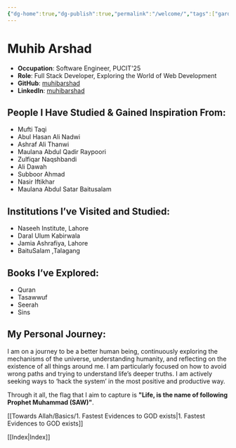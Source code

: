 ```yaml
---
{"dg-home":true,"dg-publish":true,"permalink":"/welcome/","tags":["gardenEntry"],"dgPassFrontmatter":true,"noteIcon":"","created":"2025-05-09T22:26:33.850+05:00","updated":"2025-05-10T00:47:07.978+05:00"}
---
```


# Muhib Arshad

- **Occupation**: Software Engineer, PUCIT'25  
- **Role**: Full Stack Developer, Exploring the World of Web Development  
- **GitHub**: [muhibarshad](https://github.com/muhibarshad)  
- **LinkedIn**: [muhibarshad](https://www.linkedin.com/in/muhibarshad)

## People I Have Studied & Gained Inspiration From:
- Mufti Taqi
- Abul Hasan Ali Nadwi
- Ashraf Ali Thanwi
- Maulana Abdul Qadir Raypoori
- Zulfiqar Naqshbandi
- Ali Dawah
- Subboor Ahmad
- Nasir Iftikhar
- Maulana Abdul Satar Baitusalam

## Institutions I’ve Visited and Studied:
- Naseeh Institute, Lahore
- Daral Ulum Kabirwala
- Jamia Ashrafiya, Lahore
- BaituSalam ,Talagang

## Books I’ve Explored:
- Quran
- Tasawwuf
- Seerah
- Sins

## My Personal Journey:
I am on a journey to be a better human being, continuously exploring the mechanisms of the universe, understanding humanity, and reflecting on the existence of all things around me. I am particularly focused on how to avoid wrong paths and trying to understand life’s deeper truths. I am actively seeking ways to ‘hack the system’ in the most positive and productive way.

Through it all, the flag that I aim to capture is **"Life, is the name of following Prophet Muhammad (SAW)"**.

[[Towards Allah/Basics/1. Fastest Evidences to GOD exists\|1. Fastest Evidences to GOD exists]]

[[Index\|Index]]


